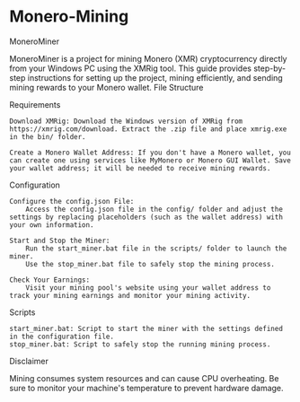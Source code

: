 # Monero-Mining

MoneroMiner

MoneroMiner is a project for mining Monero (XMR) cryptocurrency directly from your Windows PC using the XMRig tool. This guide provides step-by-step instructions for setting up the project, mining efficiently, and sending mining rewards to your Monero wallet.
File Structure

Requirements

    Download XMRig: Download the Windows version of XMRig from https://xmrig.com/download. Extract the .zip file and place xmrig.exe in the bin/ folder.

    Create a Monero Wallet Address: If you don't have a Monero wallet, you can create one using services like MyMonero or Monero GUI Wallet. Save your wallet address; it will be needed to receive mining rewards.

Configuration

    Configure the config.json File:
        Access the config.json file in the config/ folder and adjust the settings by replacing placeholders (such as the wallet address) with your own information.

    Start and Stop the Miner:
        Run the start_miner.bat file in the scripts/ folder to launch the miner.
        Use the stop_miner.bat file to safely stop the mining process.

    Check Your Earnings:
        Visit your mining pool's website using your wallet address to track your mining earnings and monitor your mining activity.

Scripts

    start_miner.bat: Script to start the miner with the settings defined in the configuration file.
    stop_miner.bat: Script to safely stop the running mining process.

Disclaimer

Mining consumes system resources and can cause CPU overheating. Be sure to monitor your machine's temperature to prevent hardware damage.
